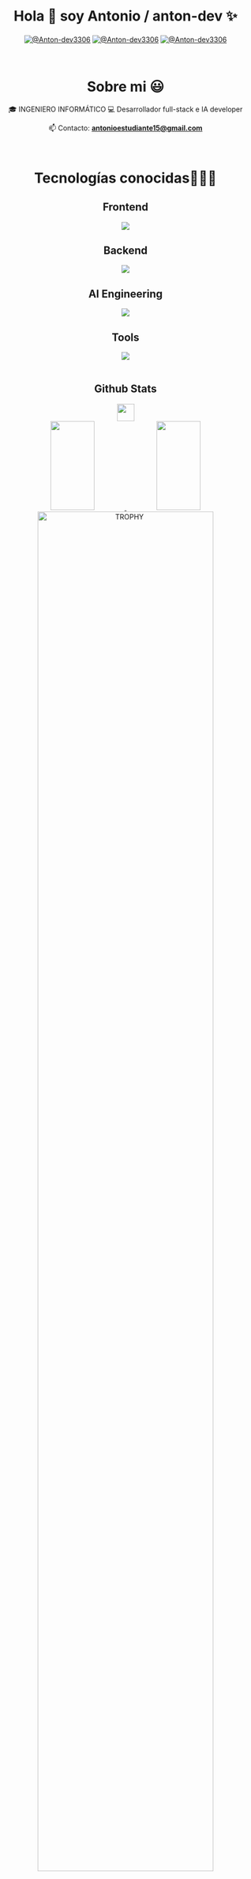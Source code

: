 <h1 align="center">Hola 👋  soy Antonio / anton-dev ✨ </h1> 

<p align="center">
  <a href="https://www.youtube.com/@uveantonio4094/videos" target="blank"><img align="center" src="https://img.shields.io/badge/YouTube-FF0000?style=for-the-badge&logo=youtube&logoColor=white" alt="@Anton-dev3306"  /></a>
<a href="https://www.linkedin.com/in/antonio-dev-b71146213/" target="blank"><img align="center" src="https://img.shields.io/badge/LinkedIn-0077B5?style=for-the-badge&logo=linkedin&logoColor=white" alt="@Anton-dev3306"/></a>
<a href = "mailto:antonioestudiante15@gmail.com" target="blank"><img align="center" src="https://img.shields.io/badge/Gmail-D14836?style=for-the-badge&logo=gmail&logoColor=white" alt="@Anton-dev3306"  /></a>
  </p>
<br>
<h1 align=center>Sobre mi 😃</h1>
<!--Intro start-->

<div align="center">
🎓 INGENIERO INFORMÁTICO
💻 Desarrollador full-stack e IA developer

📫 Contacto: **antonioestudiante15@gmail.com**
<!--Intro end-->
  </div>
<br>

<h1 align=center>Tecnologías conocidas👨🏻‍💻</h1>
<!--tech stack icons-->
<div align=center>
   <h2>Frontend</h2>
  <a href="https://skillicons.dev">
    <img src="https://skillicons.dev/icons?i=html,css&theme=light" />
  </a>
  <h2>Backend</h2>
   <a href="https://skillicons.dev">
    <img src="https://skillicons.dev/icons?i=idea,java,spring,postman,postgres,hibernate,docker&theme=light" />
  </a>
   <h2>AI Engineering</h2>
    <a href="https://skillicons.dev">
    <img src="https://skillicons.dev/icons?i=docker,supabase,bots&theme=light" />
  </a>
    <h2>Tools</h2>
     <a href="https://skillicons.dev">
    <img src="https://skillicons.dev/icons?i=git,github,githubactions,linkedin&theme=light" />
  </a>
  </div>
<br>
<div align=center>
  <h2> Github Stats </h2> 
  <img src="https://media.giphy.com/media/iY8CRBdQXODJSCERIr/giphy.gif" width="35" align=center> 
<br>
  </div>
<div align=center>
 
<!--- stats & Trophy (start) -->
<a href="https://github.com/Anton-dev3306">
  <img height="180em"  width=42% src="https://github-readme-stats-eight-theta.vercel.app/api?username=Anton-dev3306&show_icons=true&theme=algolia&include_all_commits=true&count_private=true"/>
  <img height="180em"  width=42% src="https://github-readme-stats-eight-theta.vercel.app/api/top-langs/?username=Anton-dev3306&layout=compact&langs_count=8&theme=algolia"/>
</a>
</div>
<!--- trophy (start) -->
<div align=center>
  <a href="https://github.com/ryo-ma/github-profile-trophy" title="Go to Source">
      <img align="center" width=84% src="https://github-profile-trophy.vercel.app/?username=Anton-dev3306&theme=radical&row=1&column=7&margin-h=15&margin-w=5&no-bg=true" alt="TROPHY" />
    </a>
</div>
<!--- trophy (start) -->


</p>        
<!--- stats (end) -->
